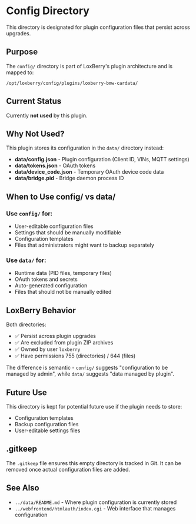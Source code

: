 # Config Directory

This directory is designated for plugin configuration files that persist across upgrades.

## Purpose

The `config/` directory is part of LoxBerry's plugin architecture and is mapped to:
```
/opt/loxberry/config/plugins/loxberry-bmw-cardata/
```

## Current Status

Currently **not used** by this plugin.

## Why Not Used?

This plugin stores its configuration in the `data/` directory instead:
- **data/config.json** - Plugin configuration (Client ID, VINs, MQTT settings)
- **data/tokens.json** - OAuth tokens
- **data/device_code.json** - Temporary OAuth device code data
- **data/bridge.pid** - Bridge daemon process ID

## When to Use config/ vs data/

### Use `config/` for:
- User-editable configuration files
- Settings that should be manually modifiable
- Configuration templates
- Files that administrators might want to backup separately

### Use `data/` for:
- Runtime data (PID files, temporary files)
- OAuth tokens and secrets
- Auto-generated configuration
- Files that should not be manually edited

## LoxBerry Behavior

Both directories:
- ✅ Persist across plugin upgrades
- ✅ Are excluded from plugin ZIP archives
- ✅ Owned by user `loxberry`
- ✅ Have permissions 755 (directories) / 644 (files)

The difference is semantic - `config/` suggests "configuration to be managed by admin", while `data/` suggests "data managed by plugin".

## Future Use

This directory is kept for potential future use if the plugin needs to store:
- Configuration templates
- Backup configuration files
- User-editable settings files

## .gitkeep

The `.gitkeep` file ensures this empty directory is tracked in Git. It can be removed once actual configuration files are added.

## See Also

- `../data/README.md` - Where plugin configuration is currently stored
- `../webfrontend/htmlauth/index.cgi` - Web interface that manages configuration

